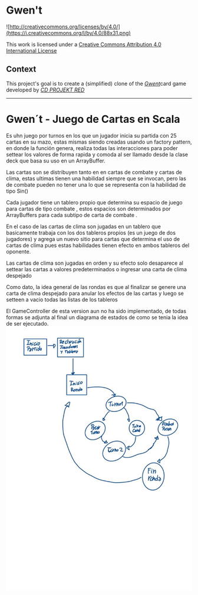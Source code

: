 # Gwen't

![http://creativecommons.org/licenses/by/4.0/](https://i.creativecommons.org/l/by/4.0/88x31.png)

This work is licensed under a
[Creative Commons Attribution 4.0 International License](http://creativecommons.org/licenses/by/4.0/)

Context
-------

This project's goal is to create a (simplified) clone of the
[_Gwent_](https://www.playgwent.com/en)card game developed by [_CD PROJEKT RED_](https://cdprojektred.com/en/)

---

# Gwen´t - Juego de Cartas en Scala

Es uhn juego por turnos en los que un jugador inicia su partida con 25 cartas en su mazo, estas mismas siendo creadas
usando un factory pattern, en donde la función genera, realiza todas las interacciones para poder settear los valores de forma 
rapida y comoda al ser llamado desde la clase deck que basa su uso en un ArrayBuffer.

Las cartas son se distribuyen tanto en en cartas de combate y cartas de clima, estas ultimas tienen una habilidad siempre que se invocan, 
pero las de combate pueden no tener una lo que se representa con la habilidad de tipo Sin()

Cada jugador tiene un tablero propio que determina su espacio de juego para cartas de tipo combate
, estos espacios son determinados por ArrayBuffers para cada subtipo de carta de combate .

En el caso de las cartas de clima son jugadas en un tablero que basicamente trabaja con los dos tableros propios (es un juego de dos jugadores)
y agrega un nuevo sitio para cartas que determina el uso de cartas de clima pues estas habilidades tienen efecto en ambos tableros del oponente.

Las cartas de clima son jugadas en orden y su efecto solo desaparece al settear las cartas a valores predeterminados o ingresar una carta de clima despejado

Como dato, la idea general de las rondas es que al finalizar se genere una carta de clima despejado para anular los efectos de las cartas y luego se setteen a vacio todas las listas de los tableros 

El GameController de esta version aun no ha sido implementado, de todas formas se adjunta al final un diagrama de estados de como se tenia la idea de ser ejecutado.
![Diagrama Estados](DiagramaEstado.jpeg)
